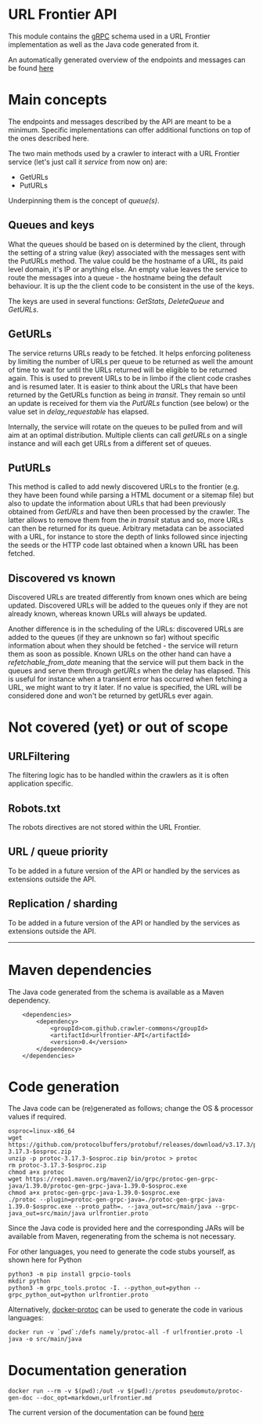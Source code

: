 # URL Frontier API

This module contains the [gRPC](https://grpc.io) schema used in a URL Frontier implementation as well as the Java code generated from it.

An automatically generated overview of the endpoints and messages can be found [here](urlfrontier.md)

# Main concepts

The endpoints and messages described by the API are meant to be a minimum. Specific implementations can offer additional functions on top of the ones described here.

The two main methods used by a crawler to interact with a URL Frontier service (let's just call it _service_ from now on) are:
- GetURLs
- PutURLs

Underpinning them is the concept of *queue(s)*.

## Queues and keys

What the queues should be based on is determined by the client, through the setting of a string value (_key_) associated with the messages sent with the PutURLs method. The value could be the hostname of a URL, its paid level domain, it's IP or anything else. An empty value leaves the service to route the messages into a queue - the hostname being the default behaviour. It is up the the client code to be consistent in the use of the keys.

The keys are used in several functions: _GetStats_, _DeleteQueue_ and _GetURLs_.

## GetURLs

The service returns URLs ready to be fetched. It helps enforcing politeness by limiting the number of URLs per queue to be returned as well the amount of time to wait for until the URLs returned will be eligible to be returned again. This is used to prevent URLs to be in limbo if the client code crashes and is resumed later. It is easier to think about the URLs that have been returned by the GetURLs function as being _in transit_. They remain so until an update is received for them via the *PutURLs* function (see below) or the value set in *delay_requestable* has elapsed.

Internally, the service will rotate on the queues to be pulled from and will aim at an optimal distribution. Multiple clients can call _getURLs_ on a single instance and will each get URLs from a different set of queues.

## PutURLs

This method is called to add newly discovered URLs to the frontier (e.g. they have been found while parsing a HTML document or a sitemap file) but also to update the information about URLs that had been previously obtained from *GetURLs* and have then been processed by the crawler. The latter allows to remove them from the _in transit_ status and so, more URLs can then be returned for its queue. Arbitrary metadata can be associated with a URL, for instance to store the depth of links followed since injecting the seeds or the HTTP code last obtained when a known URL has been fetched.

## Discovered vs known

Discovered URLs are treated differently from known ones which are being updated. Discovered URLs will be added to the queues only if they are not already known, whereas known URLs will always be updated.

Another difference is in the scheduling of the URLs: discovered URLs are added to the queues (if they are unknown so far) without specific information about when they should be fetched - the service will return them as soon as possible. Known URLs on the other hand can have a _refetchable_from_date_ meaning that the service will put them back in the queues and serve them through _getURLs_ when the delay has elapsed. This is useful for instance when a transient error has occurred when fetching a URL, we might want to try it later. If no value is specified, the URL will be considered done and won't be returned by getURLs ever again.

# Not covered (yet) or out of scope

## URLFiltering
The filtering logic has to be handled within the crawlers as it is often application specific.

## Robots.txt
The robots directives are not stored within the URL Frontier.

## URL / queue priority
To be added in a future version of the API or handled by the services as extensions outside the API.

## Replication / sharding
To be added in a future version of the API or handled by the services as extensions outside the API.

--------------------------------------

# Maven dependencies

The Java code generated from the schema is available as a Maven dependency.

```
	<dependencies>
		<dependency>
			<groupId>com.github.crawler-commons</groupId>
			<artifactId>urlfrontier-API</artifactId>
			<version>0.4</version>
		</dependency>
	</dependencies>
```


# Code generation

The Java code can be (re)generated as follows; change the OS & processor values if required.

```
osproc=linux-x86_64
wget https://github.com/protocolbuffers/protobuf/releases/download/v3.17.3/protoc-3.17.3-$osproc.zip
unzip -p protoc-3.17.3-$osproc.zip bin/protoc > protoc
rm protoc-3.17.3-$osproc.zip
chmod a+x protoc
wget https://repo1.maven.org/maven2/io/grpc/protoc-gen-grpc-java/1.39.0/protoc-gen-grpc-java-1.39.0-$osproc.exe
chmod a+x protoc-gen-grpc-java-1.39.0-$osproc.exe
./protoc --plugin=protoc-gen-grpc-java=./protoc-gen-grpc-java-1.39.0-$osproc.exe --proto_path=. --java_out=src/main/java --grpc-java_out=src/main/java urlfrontier.proto
```

Since the Java code is provided here and the corresponding JARs will be available from Maven, regenerating from the schema is not necessary.

For other languages, you need to generate the code stubs yourself, as shown here for Python

```
python3 -m pip install grpcio-tools
mkdir python
python3 -m grpc_tools.protoc -I. --python_out=python --grpc_python_out=python urlfrontier.proto
```

Alternatively, [docker-protoc](https://github.com/namely/docker-protoc) can be used to generate the code in various languages:

```
docker run -v `pwd`:/defs namely/protoc-all -f urlfrontier.proto -l java -o src/main/java
```

# Documentation generation

``` docker run --rm -v $(pwd):/out -v $(pwd):/protos pseudomuto/protoc-gen-doc --doc_opt=markdown,urlfrontier.md ```

The current version of the documentation can be found [here](urlfrontier.md)

